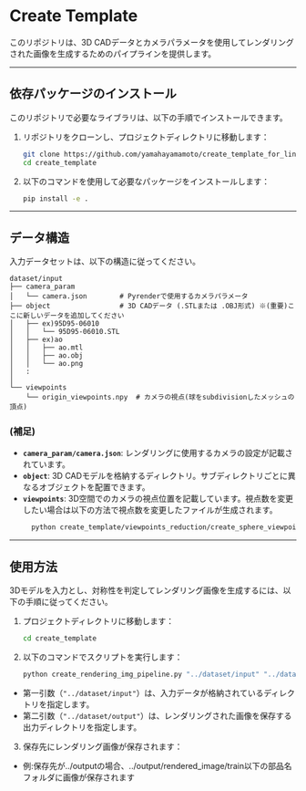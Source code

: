 
# Create Template

このリポジトリは、3D CADデータとカメラパラメータを使用してレンダリングされた画像を生成するためのパイプラインを提供します。

---

## **依存パッケージのインストール**

このリポジトリで必要なライブラリは、以下の手順でインストールできます。

1. リポジトリをクローンし、プロジェクトディレクトリに移動します：
   ```bash
   git clone https://github.com/yamahayamamoto/create_template_for_line2d.git
   cd create_template
   ```

2. 以下のコマンドを使用して必要なパッケージをインストールします：
   ```bash
   pip install -e .
   ```
---

## **データ構造**

入力データセットは、以下の構造に従ってください。

```
dataset/input
├── camera_param
│   └── camera.json        # Pyrenderで使用するカメラパラメータ
├── object                 # 3D CADデータ (.STLまたは .OBJ形式) ※(重要)ここに新しいデータを追加してください
│   ├── ex)95D95-06010
│   │   └── 95D95-06010.STL
│   ├── ex)ao
│   │   ├── ao.mtl
│   │   ├── ao.obj
│   │   └── ao.png
│   :
│   
└── viewpoints             
    └── origin_viewpoints.npy  # カメラの視点(球をsubdivisionしたメッシュの頂点)
```
### (補足)
- **`camera_param/camera.json`**: レンダリングに使用するカメラの設定が記載されています。
- **`object`**: 3D CADモデルを格納するディレクトリ。サブディレクトリごとに異なるオブジェクトを配置できます。
- **`viewpoints`**: 3D空間でのカメラの視点位置を記載しています。視点数を変更したい場合は以下の方法で視点数を変更したファイルが生成されます。
   ```bash
     python create_template/viewpoints_reduction/create_sphere_viewpoints.py　--viewpoint_num 364 --output_dir ../dataset/input/viewpoints --debug
   ```

---

## **使用方法**

3Dモデルを入力とし、対称性を判定してレンダリング画像を生成するには、以下の手順に従ってください。

1. プロジェクトディレクトリに移動します：
   ```bash
   cd create_template
   ```

2. 以下のコマンドでスクリプトを実行します：
   ```bash
   python create_rendering_img_pipeline.py "../dataset/input" "../dataset/output"
   ```

- 第一引数（`"../dataset/input"`）は、入力データが格納されているディレクトリを指定します。
- 第二引数（`"../dataset/output"`）は、レンダリングされた画像を保存する出力ディレクトリを指定します。

3. 保存先にレンダリング画像が保存されます：

- 例:保存先が../outputの場合、../output/rendered_image/train以下の部品名フォルダに画像が保存されます